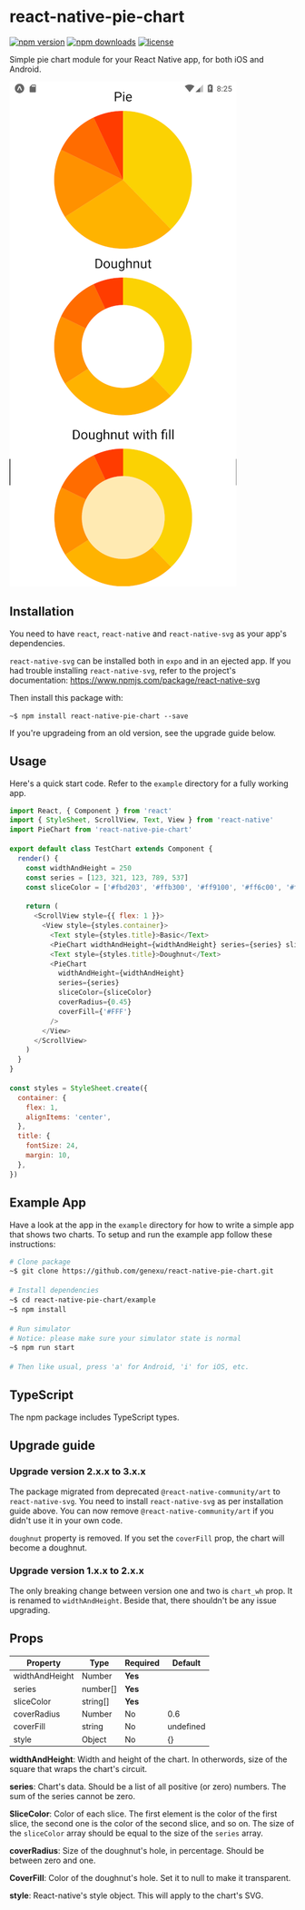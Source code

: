 # react-native-pie-chart

[![npm version](https://img.shields.io/npm/v/react-native-pie-chart)](https://www.npmjs.com/package/react-native-pie-chart)
[![npm downloads](https://img.shields.io/npm/dt/react-native-pie-chart?logo=npm)](https://www.npmjs.com/package/react-native-pie-chart)
[![license](https://img.shields.io/npm/l/react-native-pie-chart)](https://github.com/genexu/react-native-pie-chart/blob/master/LICENSE)

Simple pie chart module for your React Native app, for both iOS and Android.

<img src="https://raw.githubusercontent.com/aidin36/react-native-pie-chart/main/preview.png" width="400" />

## Installation

You need to have `react`, `react-native` and `react-native-svg` as your app's dependencies.

`react-native-svg` can be installed both in `expo` and in an ejected app. If you had trouble installing `react-native-svg`, refer to the project's documentation: https://www.npmjs.com/package/react-native-svg

Then install this package with:

`~$ npm install react-native-pie-chart --save`

If you're upgradeing from an old version, see the upgrade guide below.

## Usage

Here's a quick start code. Refer to the `example` directory for a fully working app.

```javascript
import React, { Component } from 'react'
import { StyleSheet, ScrollView, Text, View } from 'react-native'
import PieChart from 'react-native-pie-chart'

export default class TestChart extends Component {
  render() {
    const widthAndHeight = 250
    const series = [123, 321, 123, 789, 537]
    const sliceColor = ['#fbd203', '#ffb300', '#ff9100', '#ff6c00', '#ff3c00']

    return (
      <ScrollView style={{ flex: 1 }}>
        <View style={styles.container}>
          <Text style={styles.title}>Basic</Text>
          <PieChart widthAndHeight={widthAndHeight} series={series} sliceColor={sliceColor} />
          <Text style={styles.title}>Doughnut</Text>
          <PieChart
            widthAndHeight={widthAndHeight}
            series={series}
            sliceColor={sliceColor}
            coverRadius={0.45}
            coverFill={'#FFF'}
          />
        </View>
      </ScrollView>
    )
  }
}

const styles = StyleSheet.create({
  container: {
    flex: 1,
    alignItems: 'center',
  },
  title: {
    fontSize: 24,
    margin: 10,
  },
})
```

## Example App

Have a look at the app in the `example` directory for how to write a simple app that shows two charts.
To setup and run the example app follow these instructions:

```bash
# Clone package
~$ git clone https://github.com/genexu/react-native-pie-chart.git

# Install dependencies
~$ cd react-native-pie-chart/example
~$ npm install

# Run simulator
# Notice: please make sure your simulator state is normal
~$ npm run start

# Then like usual, press 'a' for Android, 'i' for iOS, etc.
```

## TypeScript

The npm package includes TypeScript types.

## Upgrade guide

### Upgrade version 2.x.x to 3.x.x

The package migrated from deprecated `@react-native-community/art` to `react-native-svg`. You need to install `react-native-svg` as per installation guide above. You can now remove `@react-native-community/art` if you didn't use it in your own code.

`doughnut` property is removed. If you set the `coverFill` prop, the chart will become a doughnut.

### Upgrade version 1.x.x to 2.x.x

The only breaking change between version one and two is `chart_wh` prop. It is renamed to `widthAndHeight`. Beside that, there shouldn't be any issue upgrading.

## Props

| Property       | Type     | Required | Default   |
| -------------- | -------- | -------- | --------- |
| widthAndHeight | Number   | **Yes**  |           |
| series         | number[] | **Yes**  |           |
| sliceColor     | string[] | **Yes**  |           |
| coverRadius    | Number   | No       | 0.6       |
| coverFill      | string   | No       | undefined |
| style          | Object   | No       | {}        |

**widthAndHeight**: Width and height of the chart. In otherwords, size of the square that wraps the chart's circuit.

**series**: Chart's data. Should be a list of all positive (or zero) numbers. The sum of the series cannot be zero.

**SliceColor**: Color of each slice. The first element is the color of the first slice, the second one is the color of the second slice, and so on. The size of the `sliceColor` array should be equal to the size of the `series` array.

**coverRadius**: Size of the doughnut's hole, in percentage. Should be between zero and one.

**CoverFill**: Color of the doughnut's hole. Set it to null to make it transparent.

**style**: React-native's style object. This will apply to the chart's SVG.

